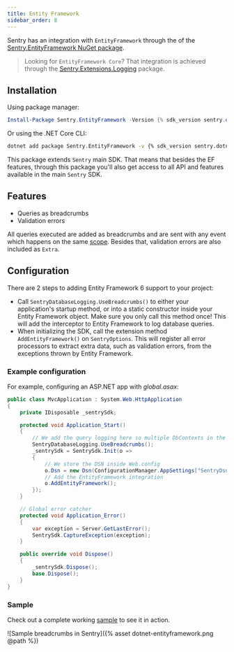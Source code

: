 ```yaml
---
title: Entity Framework
sidebar_order: 8
---
```


Sentry has an integration with `EntityFramework` through the of the [Sentry.EntityFramework NuGet package](https://www.nuget.org/packages/Sentry.EntityFramework).

> Looking for `EntityFramework Core`? That integration is achieved through the [Sentry.Extensions.Logging](/platforms/dotnet/microsoft-extensions-logging/) package.


## Installation

Using package manager:

```powershell
Install-Package Sentry.EntityFramework -Version {% sdk_version sentry.dotnet.ef %}
```

Or using the .NET Core CLI:

```sh
dotnet add package Sentry.EntityFramework -v {% sdk_version sentry.dotnet.ef %}
```

This package extends `Sentry` main SDK. That means that besides the EF features, through this package you'll also get access to all API and features available in the main `Sentry` SDK.

## Features

* Queries as breadcrumbs
* Validation errors

All queries executed are added as breadcrumbs and are sent with any event which happens on the same [scope](/enriching-error-data/scopes/). Besides that, validation errors are also included as `Extra`.


## Configuration

There are 2 steps to adding Entity Framework 6 support to your project:

* Call `SentryDatabaseLogging.UseBreadcrumbs()` to either your application's startup method, or into a static constructor inside your Entity Framework object. Make sure you only call this method once! This will add the interceptor to Entity Framework to log database queries.
* When initializing the SDK, call the extension method `AddEntityFramework()` on `SentryOptions`. This will register all error processors to extract extra data, such as validation errors, from the exceptions thrown by Entity Framework.

### Example configuration

For example, configuring an ASP.NET app with _global.asax_:

```csharp
public class MvcApplication : System.Web.HttpApplication
{
    private IDisposable _sentrySdk;

    protected void Application_Start()
    {
        // We add the query logging here so multiple DbContexts in the same project are supported
        SentryDatabaseLogging.UseBreadcrumbs();
        _sentrySdk = SentrySdk.Init(o =>
        {
            // We store the DSN inside Web.config
            o.Dsn = new Dsn(ConfigurationManager.AppSettings["SentryDsn"]);
            // Add the EntityFramework integration
            o.AddEntityFramework();
        });
    }

    // Global error catcher
    protected void Application_Error()
    {
        var exception = Server.GetLastError();
        SentrySdk.CaptureException(exception);
    }

    public override void Dispose()
    {
        _sentrySdk.Dispose();
        base.Dispose();
    }
}
```

### Sample

Check out a complete working [sample](https://github.com/getsentry/sentry-dotnet-ef/tree/master/samples/Sentry.Samples.AspNet.Mvc) to see it in action.

![Sample breadcrumbs in Sentry]({% asset dotnet-entityframework.png @path %})
